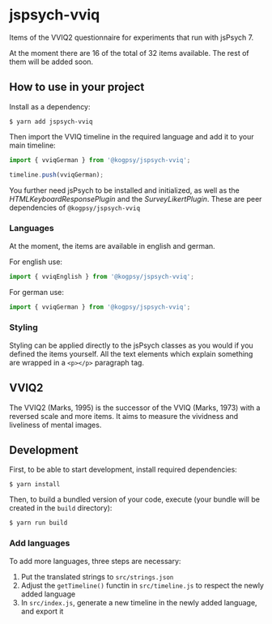 # jspsych-vviq

Items of the VVIQ2 questionnaire for experiments that run with jsPsych 7.

At the moment there are 16 of the total of 32 items available. The rest of them will be added soon.

## How to use in your project

Install as a dependency:

```console
$ yarn add jspsych-vviq
```

Then import the VVIQ timeline in the required language and add it to your main timeline:

```javascript
import { vviqGerman } from '@kogpsy/jspsych-vviq';

timeline.push(vviqGerman);
```

You further need jsPsych to be installed and initialized, as well as the _HTMLKeyboardResponsePlugin_ and the _SurveyLikertPlugin_. These are peer dependencies of `@kogpsy/jspsych-vviq`

### Languages

At the moment, the items are available in english and german.

For english use:

```javascript
import { vviqEnglish } from '@kogpsy/jspsych-vviq';
```

For german use:

```javascript
import { vviqGerman } from '@kogpsy/jspsych-vviq';
```

### Styling

Styling can be applied directly to the jsPsych classes as you would if you defined the items yourself. All the text elements which explain something are wrapped in a `<p></p>` paragraph tag.

## VVIQ2

The VVIQ2 (Marks, 1995) is the successor of the VVIQ (Marks, 1973) with a reversed scale and more items. It aims to measure the vividness and liveliness of mental images.

## Development

First, to be able to start development, install required dependencies:

```console
$ yarn install
```

Then, to build a bundled version of your code, execute (your bundle will be created in the `build` directory):

```console
$ yarn run build
```

### Add languages

To add more languages, three steps are necessary:

1. Put the translated strings to `src/strings.json`
2. Adjust the `getTimeline()` functin in `src/timeline.js` to respect the newly added language
3. In `src/index.js`, generate a new timeline in the newly added language, and export it
